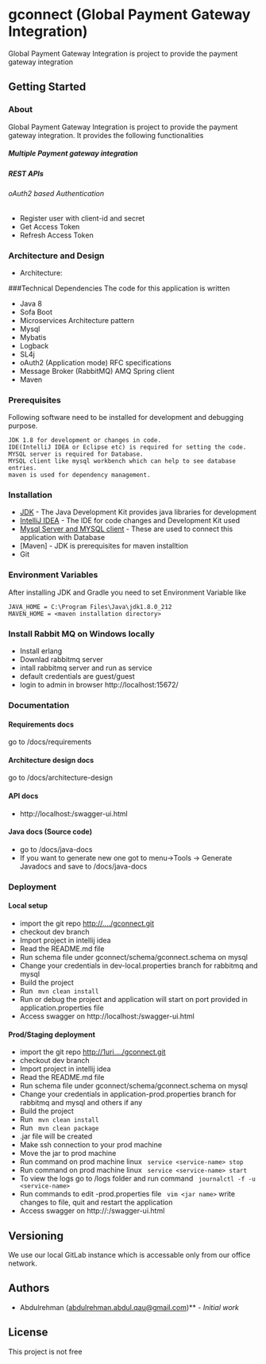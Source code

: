 # gconnect (Global Payment Gateway Integration)
Global Payment Gateway Integration is project to provide the payment gateway integration

## Getting Started
### About
Global Payment Gateway Integration is project to provide the payment gateway integration. It provides the 
following functionalities
##### Multiple Payment gateway integration
##### REST APIs
###### oAuth2 based Authentication
  * Register user with client-id and secret
  * Get Access Token
  * Refresh Access Token

     
     
### Architecture and Design
* Architecture: 

###Technical Dependencies
The code for this application is written 
* Java 8
* Sofa Boot
* Microservices Architecture pattern
* Mysql
* Mybatis
* Logback
* SL4j
* oAuth2 (Application mode) RFC specifications
* Message Broker (RabbitMQ) AMQ Spring client
* Maven

### Prerequisites

Following software need to be installed for development and debugging purpose.

```
JDK 1.8 for development or changes in code.
IDE(IntelliJ IDEA or Eclipse etc) is required for setting the code.
MYSQL server is required for Database.
MYSQL client like mysql workbench which can help to see database entries.
maven is used for dependency management.

```

### Installation

* [JDK](https://www.oracle.com/technetwork/java/javase/downloads/jdk8-downloads-2133151.html?printOnly=1) - The Java Development Kit provides java libraries for development
* [IntelliJ IDEA](https://www.jetbrains.com/idea/) - The IDE for code changes and Development Kit used
* [Mysql Server and MYSQL client](https://www.mysql.com/downloads/) - These are used to connect this application with Database
* [Maven] - JDK is prerequisites for maven installtion
* Git


### Environment Variables

After installing JDK and Gradle you need to set Environment Variable like

```
JAVA_HOME = C:\Program Files\Java\jdk1.8.0_212
MAVEN_HOME = <maven installation directory>
```

### Install Rabbit MQ on Windows locally
* Install erlang
* Downlad rabbitmq server
* intall rabbitmq server and run as service
* default credentials are guest/guest
* login to admin in browser http://localhost:15672/


### Documentation

#### Requirements docs
go to <root>/docs/requirements

#### Architecture design docs
go to <root>/docs/architecture-design

#### API docs
* http://localhost:<port>/swagger-ui.html

#### Java docs (Source code)
* go to <root>/docs/java-docs
* If you want to generate new one got to menu->Tools -> Generate Javadocs and save to <root>/docs/java-docs




### Deployment


#### Local setup
* import the git repo <http://..../gconnect.git>
* checkout dev branch
* Import project in intellij idea
* Read the README.md file
* Run schema file under gconnect/schema/gconnect.schema on mysql
* Change your credentials in dev-local.properties branch for rabbitmq and mysql
* Build the project
* Run ``` mvn clean install```
* Run or debug the project and application will start on port provided in application.properties file
* Access swagger on http://localhost:<port>/swagger-ui.html


#### Prod/Staging deployment
* import the git repo <http://1uri..../gconnect.git>
* checkout dev branch
* Import project in intellij idea
* Read the README.md file
* Run schema file under gconnect/schema/gconnect.schema on mysql
* Change your credentials in application-prod.properties branch for rabbitmq and mysql and others if any
* Build the project
* Run ``` mvn clean install```
* Run ``` mvn clean package```
* .jar file will be created
* Make ssh connection to your prod machine
* Move the jar to prod machine
* Run command on prod machine linux ``` service <service-name> stop```
* Run command on prod machine linux ``` service <service-name> start```
* To view the logs go to /logs folder and run command ``` journalctl -f -u <service-name>```
* Run commands to edit -prod.properties file ``` vim <jar name>``` write changes to file, quit and restart the application
* Access swagger on http://<ip>:<port>/swagger-ui.html



## Versioning

We use our local GitLab instance which is accessable only from our office network. 

## Authors

* Abdulrehman (abdulrehman.abdul.qau@gmail.com)** - *Initial work* 

## License

This project is not free
